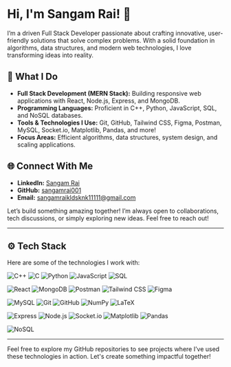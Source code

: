 # Hi, I'm Sangam Rai! 👋

I’m a driven Full Stack Developer passionate about crafting innovative, user-friendly solutions that solve complex problems. With a solid foundation in algorithms, data structures, and modern web technologies, I love transforming ideas into reality.

## 🚀 What I Do

- **Full Stack Development (MERN Stack):** Building responsive web applications with React, Node.js, Express, and MongoDB.
- **Programming Languages:** Proficient in C++, Python, JavaScript, SQL, and NoSQL databases.
- **Tools & Technologies I Use:** Git, GitHub, Tailwind CSS, Figma, Postman, MySQL, Socket.io, Matplotlib, Pandas, and more!
- **Focus Areas:** Efficient algorithms, data structures, system design, and scaling applications.

## 🌐 Connect With Me

- **LinkedIn:** [Sangam Rai](https://www.linkedin.com/in/sangamrai01/)
- **GitHub:** [sangamrai001](https://github.com/sangamrai001)
- **Email:** [sangamraikldsknk11111@gmail.com](mailto:sangamraikldsknk11111@gmail.com)

Let’s build something amazing together! I’m always open to collaborations, tech discussions, or simply exploring new ideas. Feel free to reach out!

---

## ⚙️ Tech Stack

Here are some of the technologies I work with:

![C++](https://img.shields.io/badge/-C++-00599C?style=flat&logo=c%2B%2B&logoColor=white) ![C](https://img.shields.io/badge/-C-A8B9CC?style=flat&logo=c&logoColor=white) ![Python](https://img.shields.io/badge/-Python-3776AB?style=flat&logo=python&logoColor=white) ![JavaScript](https://img.shields.io/badge/-JavaScript-F7DF1E?style=flat&logo=javascript&logoColor=black) ![SQL](https://img.shields.io/badge/-SQL-4479A1?style=flat&logo=sql&logoColor=white)

![React](https://img.shields.io/badge/-React-61DAFB?style=flat&logo=react&logoColor=white) ![MongoDB](https://img.shields.io/badge/-MongoDB-47A248?style=flat&logo=mongodb&logoColor=white) ![Postman](https://img.shields.io/badge/-Postman-FF6C37?style=flat&logo=postman&logoColor=white) ![Tailwind CSS](https://img.shields.io/badge/-Tailwind%20CSS-06B6D4?style=flat&logo=tailwind-css&logoColor=white) ![Figma](https://img.shields.io/badge/-Figma-F24E1E?style=flat&logo=figma&logoColor=white)

![MySQL](https://img.shields.io/badge/-MySQL-4479A1?style=flat&logo=mysql&logoColor=white) ![Git](https://img.shields.io/badge/-Git-F05032?style=flat&logo=git&logoColor=white) ![GitHub](https://img.shields.io/badge/-GitHub-181717?style=flat&logo=github&logoColor=white) ![NumPy](https://img.shields.io/badge/-NumPy-013243?style=flat&logo=numpy&logoColor=white) ![LaTeX](https://img.shields.io/badge/-LaTeX-008080?style=flat&logo=latex&logoColor=white)

![Express](https://img.shields.io/badge/-Express-000000?style=flat&logo=express&logoColor=white) ![Node.js](https://img.shields.io/badge/-Node.js-339933?style=flat&logo=node.js&logoColor=white) ![Socket.io](https://img.shields.io/badge/-Socket.io-010001?style=flat&logo=socket.io&logoColor=white) ![Matplotlib](https://img.shields.io/badge/-Matplotlib-0079A0?style=flat&logo=matplotlib&logoColor=white) ![Pandas](https://img.shields.io/badge/-Pandas-150458?style=flat&logo=pandas&logoColor=white)

![NoSQL](https://img.shields.io/badge/-NoSQL-007A7A?style=flat&logo=nosql&logoColor=white)

---

Feel free to explore my GitHub repositories to see projects where I’ve used these technologies in action. Let's create something impactful together!
